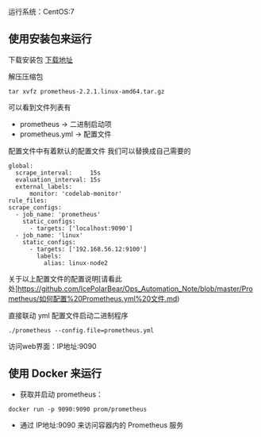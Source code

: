 运行系统：CentOS:7

## 使用安装包来运行
下载安装包 [下载地址](https://prometheus.io/download/)

解压压缩包
```
tar xvfz prometheus-2.2.1.linux-amd64.tar.gz
```
可以看到文件列表有
* prometheus -> 二进制启动项
* prometheus.yml -> 配置文件

配置文件中有着默认的配置文件 我们可以替换成自己需要的
```
global:
  scrape_interval:     15s 
  evaluation_interval: 15s 
  external_labels:
      monitor: 'codelab-monitor'
rule_files:
scrape_configs:
  - job_name: 'prometheus'
    static_configs:
      - targets: ['localhost:9090']
  - job_name: 'linux'
    static_configs:
      - targets: ['192.168.56.12:9100']
        labels:
          alias: linux-node2
```
关于以上配置文件的配置说明[请看此处]https://github.com/lcePolarBear/Ops_Automation_Note/blob/master/Prometheus/如何配置%20Prometheus.yml%20文件.md)

直接联动 yml 配置文件启动二进制程序
```
./prometheus --config.file=prometheus.yml
```
访问web界面：IP地址:9090

## 使用 Docker 来运行
* 获取并启动 prometheus：
```
docker run -p 9090:9090 prom/prometheus
```
* 通过 IP地址:9090 来访问容器内的 Prometheus 服务
